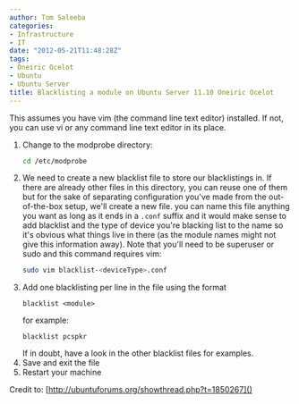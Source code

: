 ```yaml
---
author: Tom Saleeba
categories:
- Infrastructure
- IT
date: "2012-05-21T11:48:28Z"
tags:
- Oneiric Ocelot
- Ubuntu
- Ubuntu Server
title: Blacklisting a module on Ubuntu Server 11.10 Oneiric Ocelot
---
```

This assumes you have vim (the command line text editor) installed. If not, you can use vi or any command line text editor in its place.

 1. Change to the modprobe directory:
    ```bash
    cd /etc/modprobe
    ```
 1. We need to create a new blacklist file to store our blacklistings in. If there are already other files in this directory, you can reuse one of them but for the sake of separating configuration you've made from the out-of-the-box setup, we'll create a new file. you can name this file anything you want as long as it ends in a `.conf` suffix and it would make sense to add blacklist and the type of device you're blacking list to the name so it's obvious what things live in there (as the module names might not give this information away). Note that you'll need to be superuser or sudo and this command requires vim:
    ```bash
    sudo vim blacklist-<deviceType>.conf
    ```
 1. Add one blacklisting per line in the file using the format
    ```
    blacklist <module>
    ```
    for example:
    ```
    blacklist pcspkr
    ```
    If in doubt, have a look in the other blacklist files for examples.
 1. Save and exit the file
 1. Restart your machine

Credit to: [http://ubuntuforums.org/showthread.php?t=1850267]()

